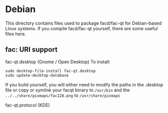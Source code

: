 
Debian
====================
This directory contains files used to package facd/fac-qt
for Debian-based Linux systems. If you compile facd/fac-qt yourself, there are some useful files here.

## fac: URI support ##


fac-qt.desktop  (Gnome / Open Desktop)
To install:

	sudo desktop-file-install fac-qt.desktop
	sudo update-desktop-database

If you build yourself, you will either need to modify the paths in
the .desktop file or copy or symlink your facqt binary to `/usr/bin`
and the `../../share/pixmaps/fac128.png` to `/usr/share/pixmaps`

fac-qt.protocol (KDE)

